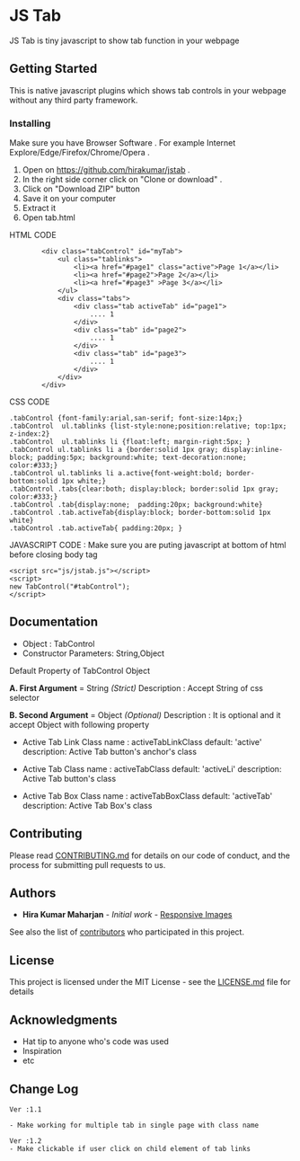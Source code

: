 # JS Tab

JS Tab is tiny javascript to show tab function in your webpage

## Getting Started

This is native javascript plugins which shows tab controls in your webpage without any third party framework.


### Installing

Make sure you have Browser Software . For example Internet Explore/Edge/Firefox/Chrome/Opera . 

1. Open on https://github.com/hirakumar/jstab . 
2. In the right side corner click on "Clone or download" .
3. Click on "Download ZIP" button
4. Save it on your computer
5. Extract it
6. Open tab.html

HTML CODE

```
		<div class="tabControl" id="myTab">
			<ul class="tablinks">
				<li><a href="#page1" class="active">Page 1</a></li>
				<li><a href="#page2">Page 2</a></li>
				<li><a href="#page3" >Page 3</a></li>
			</ul>
			<div class="tabs">
				<div class="tab activeTab" id="page1">
					.... 1
				</div>
				<div class="tab" id="page2">
					.... 1
				</div>
				<div class="tab" id="page3">
					.... 1
				</div>
			</div>
		</div>
```
CSS CODE

```
.tabControl {font-family:arial,san-serif; font-size:14px;}
.tabControl  ul.tablinks {list-style:none;position:relative; top:1px; z-index:2}
.tabControl  ul.tablinks li {float:left; margin-right:5px; }
.tabControl ul.tablinks li a {border:solid 1px gray; display:inline-block; padding:5px; background:white; text-decoration:none; color:#333;}
.tabControl ul.tablinks li a.active{font-weight:bold; border-bottom:solid 1px white;}
.tabControl .tabs{clear:both; display:block; border:solid 1px gray; color:#333;}
.tabControl .tab{display:none;  padding:20px; background:white}
.tabControl .tab.activeTab{display:block; border-bottom:solid 1px white}
.tabControl .tab.activeTab{ padding:20px; }
```
JAVASCRIPT CODE : Make sure you are puting javascript at bottom of html before closing body tag </body>

```
<script src="js/jstab.js"></script>
<script>
new TabControl("#tabControl");
</script>
```
## Documentation

* Object : TabControl
* Constructor Parameters: String,Object


Default Property of TabControl Object

**A. First Argument** = String *(Strict)*
		   Description : Accept String of css selector
		
**B. Second Argument** = Object *(Optional)*
   Description : It is optional and it accept Object with following property

* Active Tab Link Class
name : activeTabLinkClass
default: 'active'
description: Active Tab button's anchor's class

* Active Tab Class
name : activeTabClass
default: 'activeLi'
description: Active Tab button's class

* Active Tab Box Class
name : activeTabBoxClass
default: 'activeTab'
description: Active Tab Box's class



## Contributing

Please read [CONTRIBUTING.md](https://github.com/hirakumar/jstab) for details on our code of conduct, and the process for submitting pull requests to us.

## Authors

* **Hira Kumar Maharjan** - *Initial work* - [Responsive Images](https://github.com/hirakumar/jstab)

See also the list of [contributors](https://github.com/hirakumar/jstab/contributors) who participated in this project.

## License

This project is licensed under the MIT License - see the [LICENSE.md](LICENSE.md) file for details

## Acknowledgments

* Hat tip to anyone who's code was used
* Inspiration
* etc

## Change Log

```
Ver :1.1

- Make working for multiple tab in single page with class name

Ver :1.2
- Make clickable if user click on child element of tab links

```